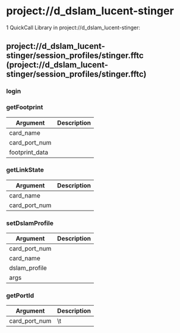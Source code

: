 # project://d_dslam_lucent-stinger
1 QuickCall Library in project://d_dslam_lucent-stinger:
## project://d_dslam_lucent-stinger/session_profiles/stinger.fftc (project://d_dslam_lucent-stinger/session_profiles/stinger.fftc)

### login
### getFootprint

Argument | Description
------------ | -------------
card_name | 
card_port_num | 
footprint_data | 
### getLinkState

Argument | Description
------------ | -------------
card_name | 
card_port_num | 
### setDslamProfile

Argument | Description
------------ | -------------
card_port_num | 
card_name | 
dslam_profile | 
args | 
### getPortId

Argument | Description
------------ | -------------
card_port_num | \t
